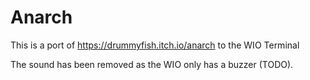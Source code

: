 # Anarch

This is a port of https://drummyfish.itch.io/anarch to the WIO Terminal

The sound has been removed as the WIO only has a buzzer (TODO).
